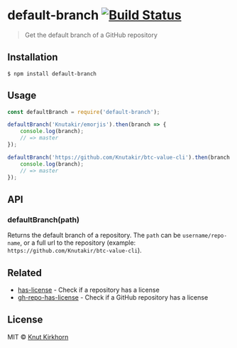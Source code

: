 # default-branch [![Build Status](https://travis-ci.org/Knutakir/default-branch.svg?branch=master)](https://travis-ci.org/Knutakir/default-branch)
> Get the default branch of a GitHub repository

## Installation
```
$ npm install default-branch
```

## Usage
```js
const defaultBranch = require('default-branch');

defaultBranch('Knutakir/emorjis').then(branch => {
    console.log(branch);
    // => master
});

defaultBranch('https://github.com/Knutakir/btc-value-cli').then(branch => {
    console.log(branch);
    // => master
});
```

## API
### defaultBranch(path)
Returns the default branch of a repository. The `path` can be `username/repo-name`, or a full url to the repository (example: `https://github.com/Knutakir/btc-value-cli`).

## Related
- [has-license](https://github.com/Knutakir/has-license) - Check if a repository has a license
- [gh-repo-has-license](https://github.com/Knutakir/gh-repo-has-license) - Check if a GitHub repository has a license

## License
MIT © [Knut Kirkhorn](LICENSE)

